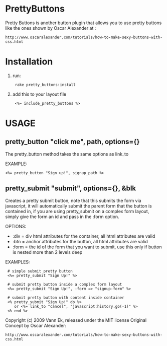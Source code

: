 PrettyButtons
=============

Pretty Buttons is another button plugin that allows you to use pretty buttons like the ones shown by Oscar Alexander at : 

    http://www.oscaralexander.com/tutorials/how-to-make-sexy-buttons-with-css.html
    
    
Installation    
============

1. run:

        rake pretty_buttons:install
    
2. add this to your layout file

        <%= include_pretty_buttons %>
    
USAGE
=====

pretty_button "click me", path, options={}
------------------------------------------

The pretty_button method takes the same options as link_to

EXAMPLE:

    <%= pretty_button "Sign up!", signup_path %>


pretty_submit "submit", options={}, &blk
----------------------------------------

Creates a pretty submit button, note that this submits the form via javascript,
it will automatically submit the parent form that the button is contained in,
if you are using pretty_submit on a complex form layout, simply give the form
an id and pass in the :form option.

OPTIONS:

- :div = div html attributes for the container, all html attributes are valid
- :btn = anchor attributes for the button, all html attributes are valid
- :form = the id of the form that you want to submit, use this only if button is nested more than 2 levels deep

EXAMPLES:

     # simple submit pretty button
     <%= pretty_submit "Sign Up!" %>

     # submit pretty button inside a complex form layout
     <%= pretty_submit "Sign Up!", :form => "signup-form" %>

     # submit pretty button with content inside container
     <% pretty_submit "Sign Up!" do %>
        or <%= link_to "cancel", "javascript:history.go(-1)" %>
     <% end %>   
        
Copyright (c) 2009 Vann Ek, released under the MIT license
Original Concept by Oscar Alexander:

    http://www.oscaralexander.com/tutorials/how-to-make-sexy-buttons-with-css.html
